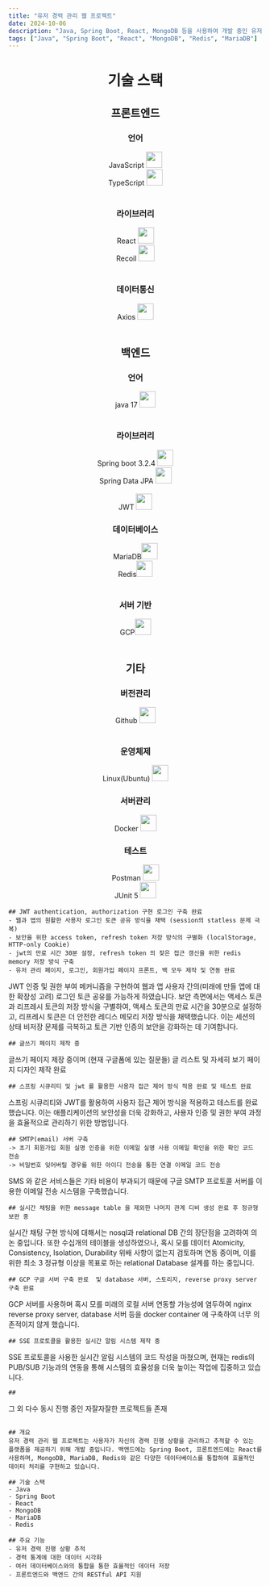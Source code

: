 ```yaml
---
title: "유저 경력 관리 웹 프로젝트"
date: 2024-10-06
description: "Java, Spring Boot, React, MongoDB 등을 사용하여 개발 중인 유저 경력 관리 웹 프로젝트입니다."
tags: ["Java", "Spring Boot", "React", "MongoDB", "Redis", "MariaDB"]
---
```


<center>
    <h1>기술 스택</h1>
    <h2>프론트엔드</h2>
    <h3>언어</h3>
    JavaScript <img src="https://image.wanted.co.kr/optimize?src=https://static.codenary.co.kr/framework_logo/javascript.png&w=720&q=90" width = '32px' height='32px'><br>
    TypeScript <img src="https://image.wanted.co.kr/optimize?src=https://static.codenary.co.kr/framework_logo/typescript.png&w=720&q=90" width="32px" height = "32px"><br><br>
    <h3>라이브러리</h3>
    React <img src="https://image.wanted.co.kr/optimize?src=https://static.codenary.co.kr/framework_logo/reactjs.png&w=720&q=90" width = '32px' height='32px'><br>
    Recoil <img src="https://image.wanted.co.kr/optimize?src=https://static.codenary.co.kr/framework_logo/recoil.png&w=720&q=90" width = '32px' height='32px'><br><br>
    <h3>데이터통신</h3>
    Axios <img src="https://blog.kakaocdn.net/dn/yx608/btqF3Gtw2U6/942Qv3pHCRUhfj2RF66Hxk/img.png" width = '32px' height='32px'><br><br>
</center>

<center>
    <h2>백엔드</h2>
    <h3>언어</h3>
    java 17 <img src="https://logowik.com/content/uploads/images/731_java.jpg" width='32px' height='32px'> <br><br>
    <h3>라이브러리</h3>
    Spring boot 3.2.4 <img src="https://image.wanted.co.kr/optimize?src=https://static.codenary.co.kr/framework_logo/spring.png&w=720&q=90" width = '32' height = '32'><br>
    Spring Data JPA <img src="https://blog.retrotv.dev/content/images/2022/08/spring-data-logo.png" width='32' height='32'/><br><br>
    JWT <img src="https://cdn.worldvectorlogo.com/logos/jwt-3.svg" width = '32' height = '32'/><br>
    <h3>데이터베이스</h3>
    MariaDB<img src="https://image.wanted.co.kr/optimize?src=https://static.codenary.co.kr/framework_logo/awsmariadb.png&w=150&q=90" width = '32' height = '32'/><br>
    Redis<img src="https://image.wanted.co.kr/optimize?src=https://static.codenary.co.kr/framework_logo/redis.png&w=150&q=90" width = '32' height = '32'/><br><br>
    <h3>서버 기반</h3>
    GCP<img src="https://cyclr.com/wp-content/uploads/2022/05/ext-2.png" width = '32' height = '32'/><br><br>
</center>

<center>
    <h2>기타</h2>
    <h3>버전관리</h3>
    Github <img src="https://upload.wikimedia.org/wikipedia/commons/c/c2/GitHub_Invertocat_Logo.svg" width = '32' height = '32'/><br><br>
    <h3>운영체제</h3>
    Linux(Ubuntu) <img src="https://i.namu.wiki/i/dtAcheXR2vN0JVNQ7mXFsIx_ciRBGYu-DJBnBwtJOV8r_-Y_sDTtyt67TGEFlh_pYjMm3da0qxXpUq4ehtgUcA.svg" width = '32' height = '32'/>
    <h3>서버관리</h3>
    Docker <img src="https://blog.kakaocdn.net/dn/bfqk0W/btsrDfiXt8f/Z4I2xyUAo80onGkNtxqfk0/img.webp" width = '32' height = '32'/>
    <h3>테스트</h3>
    Postman <img src="https://encrypted-tbn0.gstatic.com/images?q=tbn:ANd9GcSgPT5cgE3Wofm3b-FoCwySaAZ6iL3uYkeuOrB-WKJSTg&s" width = '32' height = '32'/><br>
    JUnit 5 <img src="https://blog.kakaocdn.net/dn/N9nlJ/btrmSxa0CyX/xRAX5RqQAABDEQzavCujN0/img.png" width = '32' height = '32'/>
</center>

```text
## JWT authentication, authorization 구현 로그인 구축 완료
- 웹과 앱의 원활한 사용자 로그인 토큰 공유 방식을 채택 (session의 statless 문제 극복)
- 보안을 위한 access token, refresh token 저장 방식의 구별화 (localStorage, HTTP-only Cookie)
- jwt의 만료 시간 30분 설정, refresh token 의 잦은 접근 갱신을 위한 redis memory 저장 방식 구축
- 유저 관리 페이지, 로그인, 회원가입 페이지 프론트, 백 모두 제작 및 연동 완료
```
JWT 인증 및 권한 부여 메커니즘을 구현하여 웹과 앱 사용자 간의(미래에 만들 앱에 대한 확장성 고려)
 로그인 토큰 공유를 가능하게 하였습니다. 보안 측면에서는 액세스 토큰과 리프레시 토큰의 저장 방식을 
 구별하여, 액세스 토큰의 만료 시간을 30분으로 설정하고, 리프레시 토큰은 더 안전한 레디스 
 메모리 저장 방식을 채택했습니다. 이는 세션의 상태 비저장 문제를 극복하고 
 토큰 기반 인증의 보안을 강화하는 데 기여합니다.
```
## 글쓰기 페이지 제작 중
```
글쓰기 페이지 제장 중이며 (현재 구글폼에 있는 질문들)
글 리스트 및 자세히 보기 페이지 디자인 제작 완료
```
## 스프링 시큐리티 및 jwt 를 활용한 사용자 접근 제어 방식 적용 완료 및 테스트 완료 
```
스프링 시큐리티와 JWT를 활용하여 사용자 접근 제어 방식을 적용하고 테스트를 완료했습니다.
이는 애플리케이션의 보안성을 더욱 강화하고, 사용자 인증 및 권한 부여 과정을 효율적으로 
관리하기 위한 방법입니다.
```
## SMTP(email) 서버 구축
-> 초기 회원가입 회원 실명 인증을 위한 이메일 실명 사용 이메일 확인을 위한 확인 코드 전송
-> 비밀번호 잊어버릴 경우를 위한 아이디 전송을 통한 연결 이메일 코드 전송
```
SMS 와 같은 서비스들은 기타 비용이 부과되기 때문에 구글 SMTP 프로토콜 서버를 이용한 
이메일 전송 시스템을 구축했습니다. 
```
## 실시간 채팅을 위한 message table 을 제외한 나머지 관계 디비 생성 완료 후 정규형 보완 중
```
실시간 채팅 구현 방식에 대해서는 nosql과 relational DB 간의 장단점을 고려하여 의논 중입니다.
또한 수십개의 테이블을 생성하였으나, 혹시 모를 데이터 Atomicity, Consistency, Isolation, 
Durability 위배 사항이 없는지 검토하며 연동 중이며, 이를 위한 최소 3 정규형 이상을 목표로
하는 relational Database 설계를 하는 중입니다.
```
## GCP 구글 서버 구축 완료  및 database 서버, 스토리지, reverse proxy server 구축 완료
```
GCP 서버를 사용하며 혹시 모를 미래의 로컬 서버 연동할 가능성에 염두하여 nginx reverse proxy
server, database 서버 등을 docker container 에 구축하여 너무 의존적이지 않게 했습니다.
```
## SSE 프로토콜을 활용한 실시간 알림 시스템 제작 중
```
 SSE 프로토콜을 사용한 실시간 알림 시스템의 코드 작성을 마쳤으며, 현재는 redis의 PUB/SUB 기능과의 연동을 통해 시스템의 효율성을 더욱 높이는 작업에 집중하고 있습니다.
```
##
```
그 외 다수 동시 진행 중인 자잘자잘한 프로젝트들 존재
```

## 개요
유저 경력 관리 웹 프로젝트는 사용자가 자신의 경력 진행 상황을 관리하고 추적할 수 있는 플랫폼을 제공하기 위해 개발 중입니다. 백엔드에는 Spring Boot, 프론트엔드에는 React를 사용하며, MongoDB, MariaDB, Redis와 같은 다양한 데이터베이스를 통합하여 효율적인 데이터 처리를 구현하고 있습니다.

## 기술 스택
- Java
- Spring Boot
- React
- MongoDB
- MariaDB
- Redis

## 주요 기능
- 유저 경력 진행 상황 추적
- 경력 통계에 대한 데이터 시각화
- 여러 데이터베이스와의 통합을 통한 효율적인 데이터 저장
- 프론트엔드와 백엔드 간의 RESTful API 지원
